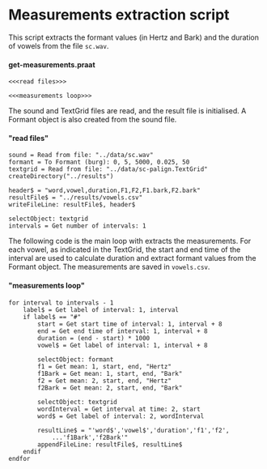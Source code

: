 
# Measurements extraction script

This script extracts the formant values (in Hertz and Bark) and the duration of vowels from the file `sc.wav`.

#### get-measurements.praat
```praat
<<<read files>>>

<<<measurements loop>>>
```

The sound and TextGrid files are read, and the result file is initialised.
A Formant object is also created from the sound file.

#### "read files"
```praat
sound = Read from file: "../data/sc.wav"
formant = To Formant (burg): 0, 5, 5000, 0.025, 50
textgrid = Read from file: "../data/sc-palign.TextGrid"
createDirectory("../results")

header$ = "word,vowel,duration,F1,F2,F1.bark,F2.bark"
resultFile$ = "../results/vowels.csv"
writeFileLine: resultFile$, header$

selectObject: textgrid
intervals = Get number of intervals: 1
```

The following code is the main loop with extracts the measurements.
For each vowel, as indicated in the TextGrid, the start and end time of the interval are used to calculate duration and extract formant values from the Formant object.
The measurements are saved in `vowels.csv`.

#### "measurements loop"
```praat
for interval to intervals - 1
    label$ = Get label of interval: 1, interval
    if label$ == "#"
        start = Get start time of interval: 1, interval + 8
        end = Get end time of interval: 1, interval + 8
        duration = (end - start) * 1000
        vowel$ = Get label of interval: 1, interval + 8

        selectObject: formant
        f1 = Get mean: 1, start, end, "Hertz"
        f1Bark = Get mean: 1, start, end, "Bark"
        f2 = Get mean: 2, start, end, "Hertz"
        f2Bark = Get mean: 2, start, end, "Bark"

        selectObject: textgrid
        wordInterval = Get interval at time: 2, start
        word$ = Get label of interval: 2, wordInterval

        resultLine$ = "'word$','vowel$','duration','f1','f2',
            ...'f1Bark','f2Bark'"
        appendFileLine: resultFile$, resultLine$
    endif
endfor
```
